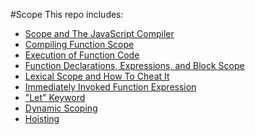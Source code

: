 #Scope
This repo includes:

- [Scope and The JavaScript Compiler](./basics.md)
- [Compiling Function Scope](./executing_function_code.md)
- [Execution of Function Code](./scope_execution_example.md)
- [Function Declarations, Expressions, and Block Scope](./functions_continued.md)
- [Lexical Scope and How To Cheat It](./lexical_scope.md)
- [Immediately Invoked Function Expression](./iife.md)
- ["Let" Keyword](./let.md)
- [Dynamic Scoping](./dynamic_scope.md)
- [Hoisting](./hoisting.md)